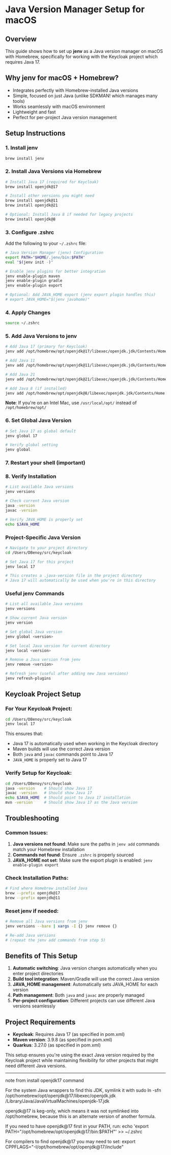 # Java Version Manager Setup for macOS

## Overview
This guide shows how to set up **jenv** as a Java version manager on macOS with Homebrew, specifically for working with the Keycloak project which requires Java 17.

## Why jenv for macOS + Homebrew?
- Integrates perfectly with Homebrew-installed Java versions
- Simple, focused on just Java (unlike SDKMAN! which manages many tools)
- Works seamlessly with macOS environment
- Lightweight and fast
- Perfect for per-project Java version management

## Setup Instructions

### 1. Install jenv
```bash
brew install jenv
```

### 2. Install Java Versions via Homebrew
```bash
# Install Java 17 (required for Keycloak)
brew install openjdk@17

# Install other versions you might need
brew install openjdk@11
brew install openjdk@21

# Optional: Install Java 8 if needed for legacy projects
brew install openjdk@8
```

### 3. Configure .zshrc
Add the following to your `~/.zshrc` file:

```bash
# Java Version Manager (jenv) Configuration
export PATH="$HOME/.jenv/bin:$PATH"
eval "$(jenv init -)"

# Enable jenv plugins for better integration
jenv enable-plugin maven
jenv enable-plugin gradle
jenv enable-plugin export

# Optional: Add JAVA_HOME export (jenv export plugin handles this)
# export JAVA_HOME="$(jenv javahome)"
```

### 4. Apply Changes
```bash
source ~/.zshrc
```

### 5. Add Java Versions to jenv
```bash
# Add Java 17 (primary for Keycloak)
jenv add /opt/homebrew/opt/openjdk@17/libexec/openjdk.jdk/Contents/Home

# Add Java 11
jenv add /opt/homebrew/opt/openjdk@11/libexec/openjdk.jdk/Contents/Home

# Add Java 21
jenv add /opt/homebrew/opt/openjdk@21/libexec/openjdk.jdk/Contents/Home

# Add Java 8 (if installed)
jenv add /opt/homebrew/opt/openjdk@8/libexec/openjdk.jdk/Contents/Home
```

**Note**: If you're on an Intel Mac, use `/usr/local/opt/` instead of `/opt/homebrew/opt/`


### 6. Set Global Java Version
```bash
# Set Java 17 as global default
jenv global 17

# Verify global setting
jenv global
```

### 7. Restart your shell (important)

### 8. Verify Installation
```bash
# List available Java versions
jenv versions

# Check current Java version
java -version
javac -version

# Verify JAVA_HOME is properly set
echo $JAVA_HOME
```

### Project-Specific Java Version
```bash
# Navigate to your project directory
cd /Users/DBenoy/src/keycloak

# Set Java 17 for this project
jenv local 17

# This creates a .java-version file in the project directory
# Java 17 will automatically be used when you're in this directory
```

### Useful jenv Commands
```bash
# List all available Java versions
jenv versions

# Show current Java version
jenv version

# Set global Java version
jenv global <version>

# Set local Java version for current directory
jenv local <version>

# Remove a Java version from jenv
jenv remove <version>

# Refresh jenv (useful after adding new Java versions)
jenv refresh-plugins
```

## Keycloak Project Setup

### For Your Keycloak Project:
```bash
cd /Users/DBenoy/src/keycloak
jenv local 17
```

This ensures that:
- Java 17 is automatically used when working in the Keycloak directory
- Maven builds will use the correct Java version
- Both `java` and `javac` commands point to Java 17
- `JAVA_HOME` is properly set to Java 17

### Verify Setup for Keycloak:
```bash
cd /Users/DBenoy/src/keycloak
java -version    # Should show Java 17
javac -version   # Should show Java 17
echo $JAVA_HOME  # Should point to Java 17 installation
mvn -version     # Should show Java 17 as the Java version
```

## Troubleshooting

### Common Issues:
1. **Java versions not found**: Make sure the paths in `jenv add` commands match your Homebrew installation
2. **Commands not found**: Ensure `.zshrc` is properly sourced
3. **JAVA_HOME not set**: Make sure the export plugin is enabled: `jenv enable-plugin export`

### Check Installation Paths:
```bash
# Find where Homebrew installed Java
brew --prefix openjdk@17
brew --prefix openjdk@11
```

### Reset jenv if needed:
```bash
# Remove all Java versions from jenv
jenv versions --bare | xargs -I {} jenv remove {}

# Re-add Java versions
# (repeat the jenv add commands from step 5)
```

## Benefits of This Setup

1. **Automatic switching**: Java version changes automatically when you enter project directories
2. **Build tool integration**: Maven/Gradle will use the correct Java version
3. **JAVA_HOME management**: Automatically sets JAVA_HOME for each version
4. **Path management**: Both `java` and `javac` are properly managed
5. **Per-project configuration**: Different projects can use different Java versions seamlessly

## Project Requirements

- **Keycloak**: Requires Java 17 (as specified in pom.xml)
- **Maven version**: 3.9.8 (as specified in pom.xml)
- **Quarkus**: 3.27.0 (as specified in pom.xml)

This setup ensures you're using the exact Java version required by the Keycloak project while maintaining flexibility for other projects that might need different Java versions.

----
note from install openjdk17 command

For the system Java wrappers to find this JDK, symlink it with
  sudo ln -sfn /opt/homebrew/opt/openjdk@17/libexec/openjdk.jdk /Library/Java/JavaVirtualMachines/openjdk-17.jdk

openjdk@17 is keg-only, which means it was not symlinked into /opt/homebrew,
because this is an alternate version of another formula.

If you need to have openjdk@17 first in your PATH, run:
  echo 'export PATH="/opt/homebrew/opt/openjdk@17/bin:$PATH"' >> ~/.zshrc

For compilers to find openjdk@17 you may need to set:
  export CPPFLAGS="-I/opt/homebrew/opt/openjdk@17/include"